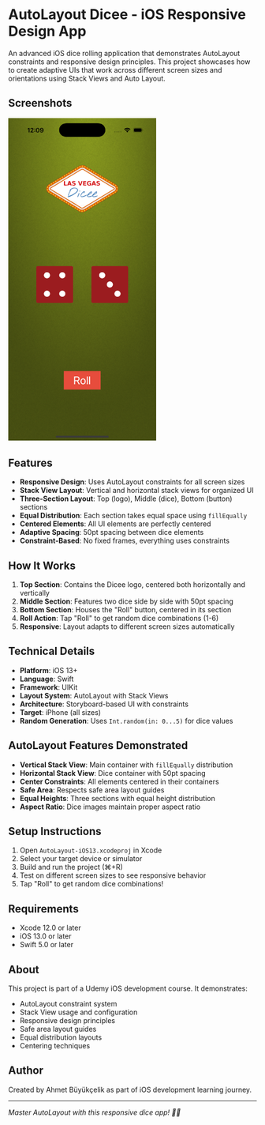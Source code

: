 # AutoLayout Dicee - iOS Responsive Design App

An advanced iOS dice rolling application that demonstrates AutoLayout constraints and responsive design principles. This project showcases how to create adaptive UIs that work across different screen sizes and orientations using Stack Views and Auto Layout.

## Screenshots

<img src="./Screenshot.png" width="300" alt="App Screenshot">

## Features

- **Responsive Design**: Uses AutoLayout constraints for all screen sizes
- **Stack View Layout**: Vertical and horizontal stack views for organized UI
- **Three-Section Layout**: Top (logo), Middle (dice), Bottom (button) sections
- **Equal Distribution**: Each section takes equal space using `fillEqually`
- **Centered Elements**: All UI elements are perfectly centered
- **Adaptive Spacing**: 50pt spacing between dice elements
- **Constraint-Based**: No fixed frames, everything uses constraints

## How It Works

1. **Top Section**: Contains the Dicee logo, centered both horizontally and vertically
2. **Middle Section**: Features two dice side by side with 50pt spacing
3. **Bottom Section**: Houses the "Roll" button, centered in its section
4. **Roll Action**: Tap "Roll" to get random dice combinations (1-6)
5. **Responsive**: Layout adapts to different screen sizes automatically

## Technical Details

- **Platform**: iOS 13+
- **Language**: Swift
- **Framework**: UIKit
- **Layout System**: AutoLayout with Stack Views
- **Architecture**: Storyboard-based UI with constraints
- **Target**: iPhone (all sizes)
- **Random Generation**: Uses `Int.random(in: 0...5)` for dice values

## AutoLayout Features Demonstrated

- **Vertical Stack View**: Main container with `fillEqually` distribution
- **Horizontal Stack View**: Dice container with 50pt spacing
- **Center Constraints**: All elements centered in their containers
- **Safe Area**: Respects safe area layout guides
- **Equal Heights**: Three sections with equal height distribution
- **Aspect Ratio**: Dice images maintain proper aspect ratio


## Setup Instructions

1. Open `AutoLayout-iOS13.xcodeproj` in Xcode
2. Select your target device or simulator
3. Build and run the project (⌘+R)
4. Test on different screen sizes to see responsive behavior
5. Tap "Roll" to get random dice combinations!

## Requirements

- Xcode 12.0 or later
- iOS 13.0 or later
- Swift 5.0 or later

## About

This project is part of a Udemy iOS development course. It demonstrates:
- AutoLayout constraint system
- Stack View usage and configuration
- Responsive design principles
- Safe area layout guides
- Equal distribution layouts
- Centering techniques

## Author

Created by Ahmet Büyükçelik as part of iOS development learning journey.

---

*Master AutoLayout with this responsive dice app! 🎲📱*
